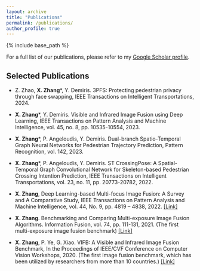 ```yaml
---
layout: archive
title: "Publications"
permalink: /publications/
author_profile: true
---
```

{% include base_path %}

For a full list of our publications, please refer to my [Google Scholar profile](https://scholar.google.com/citations?user=w-7b36cAAAAJ&hl=en).

Selected Publications
---------------------

- Z. Zhao, **X. Zhang***, Y. Demiris. 3PFS: Protecting pedestrian privacy through face swapping, IEEE Transactions on Intelligent Transportations, 2024.

- **X. Zhang***, Y. Demiris. Visible and Infrared Image Fusion using Deep Learning, IEEE Transactions on Pattern Analysis and Machine Intelligence, vol. 45, no. 8, pp. 10535-10554, 2023.

- **X. Zhang***, P. Angeloudis, Y. Demiris. Dual-branch Spatio-Temporal Graph Neural Networks for Pedestrian Trajectory Prediction, Pattern Recognition, vol. 142, 2023.

- **X. Zhang***, P. Angeloudis, Y. Demiris. ST CrossingPose: A Spatial-Temporal Graph Convolutional Network for Skeleton-based Pedestrian Crossing Intention Prediction, IEEE Transactions on Intelligent Transportations, vol. 23, no. 11, pp. 20773-20782, 2022.
 
- **X. Zhang**, Deep Learning-based Multi-focus Image Fusion: A Survey and A Comparative Study, IEEE Transactions on Pattern Analysis and Machine Intelligence, vol. 44, No. 9, pp. 4819 – 4838, 2022. [[Link]](https://github.com/xingchenzhang/MFIFB)

- **X. Zhang**. Benchmarking and Comparing Multi-exposure Image Fusion Algorithms. Information Fusion, vol. 74, pp. 111-131, 2021. (The first multi-exposure image fusion benchmark) [[Link]](https://github.com/xingchenzhang/MEFB)

- **X. Zhang**, P. Ye, G. Xiao. VIFB: A Visible and Infrared Image Fusion Benchmark, In the Proceedings of IEEE/CVF Conference on Computer Vision Workshops, 2020. (The first image fusion benchmark, which has been utilized by researchers from more than 10 countries.) [[Link]](https://github.com/xingchenzhang/VIFB)
